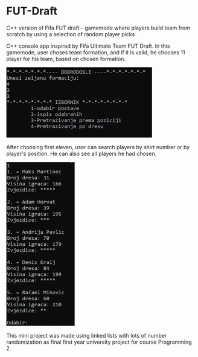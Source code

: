 # FUT-Draft
C++ version of Fifa FUT draft - gamemode where players build team from scratch by using a selection of random player picks

C++ console app inspired by Fifa Ultimate Team FUT Draft. In this gamemode, user choses team formation, and if it is valid, he chooses 11 player for his team, based on chosen formation.

<img src="start-menu.png">

After choosing first eleven, user can search players by shirt number or by player's position. He can also see all players he had chosen.

<img src="player-pick.png">

This mini project was made using linked lists with lots of number randomization as final first year university project for course Programming 2.
